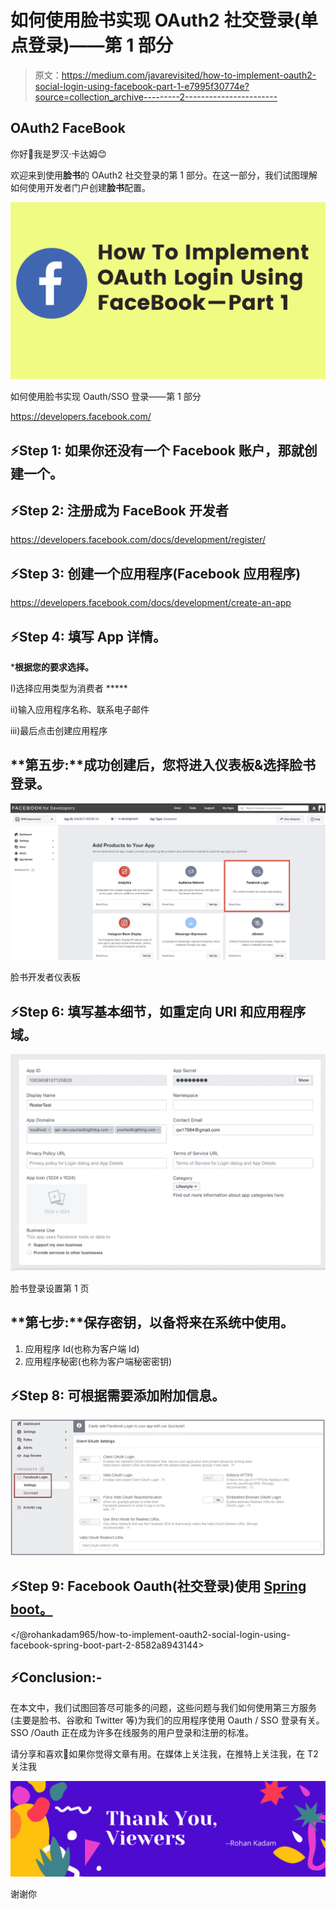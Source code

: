 # 如何使用脸书实现 OAuth2 社交登录(单点登录)——第 1 部分

> 原文：<https://medium.com/javarevisited/how-to-implement-oauth2-social-login-using-facebook-part-1-e7995f30774e?source=collection_archive---------2----------------------->

## OAuth2 FaceBook

你好👋我是罗汉·卡达姆😊

欢迎来到使用**脸书**的 OAuth2 社交登录的第 1 部分。在这一部分，我们试图理解如何使用开发者门户创建**脸书**配置。

![](img/690d04200994cbd21df0ab46b1803112.png)

如何使用脸书实现 Oauth/SSO 登录——第 1 部分

<https://developers.facebook.com/>  

## ⚡Step 1: 如果你还没有一个 Facebook 账户，那就创建一个。

  

## ⚡Step 2: 注册成为 FaceBook 开发者

<https://developers.facebook.com/docs/development/register/>  

## ⚡Step 3: 创建一个应用程序(Facebook 应用程序)

<https://developers.facebook.com/docs/development/create-an-app>  

## **⚡Step 4:** 填写 App 详情。

***根据您的要求选择。**

I)选择应用类型为消费者 *****

ii)输入应用程序名称、联系电子邮件

iii)最后点击创建应用程序

## **第五步:**成功创建后，您将进入仪表板&选择脸书登录。

![](img/ae4a7a03ffcecc7ac36f3e131627d07f.png)

脸书开发者仪表板

## **⚡Step 6:** 填写基本细节，如重定向 URI 和应用程序域。

![](img/5f5c30c8925be0bd188f308b6b299ef0.png)

脸书登录设置第 1 页

## **第七步:**保存密钥，以备将来在系统中使用。

1.  应用程序 Id(也称为客户端 Id)
2.  应用程序秘密(也称为客户端秘密密钥)

## **⚡Step 8:** 可根据需要添加附加信息。

![](img/f183779e5b4521566714171b97d9bb6e.png)

## **⚡Step 9:** Facebook Oauth(社交登录)使用 [Spring boot。](/javarevisited/top-10-courses-to-learn-spring-boot-in-2020-best-of-lot-6ffce88a1b6e?source=---------39------------------)

</@rohankadam965/how-to-implement-oauth2-social-login-using-facebook-spring-boot-part-2-8582a8943144>  

## ⚡Conclusion:-

在本文中，我们试图回答尽可能多的问题，这些问题与我们如何使用第三方服务(主要是脸书、谷歌和 Twitter 等)为我们的应用程序使用 Oauth / SSO 登录有关。SSO /Oauth 正在成为许多在线服务的用户登录和注册的标准。

请分享和喜欢💖如果你觉得文章有用。在媒体上关注我，在推特上关注我，在 T2 关注我

![](img/0d8ba0bb6c76c8909aa5000db0cedfc9.png)

谢谢你
